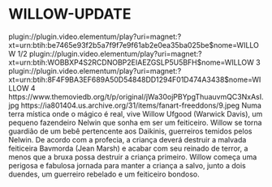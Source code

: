 # WILLOW-UPDATE

<item>
<title>[COLOR silver][B] WILLOW 1º TEMPOARADA [/COLOR][/B][COLOR yellow]  FULL HD  [B][/COLOR][/B]</title>
<link>plugin://plugin.video.elementum/play?uri=magnet:?xt=urn:btih:be7465e93f2b5a7f9f7e9f61ab2e0ea35ba025be$nome=WILLOW 1/2</link>
<link>plugin://plugin.video.elementum/play?uri=magnet:?xt=urn:btih:WOBBXP4S2RCDNOBP2EIAEZGSLP5U5BFH$nome=WILLOW 3</link>
<link>plugin://plugin.video.elementum/play?uri=magnet:?xt=urn:btih:8F4F9BA3EF689A50D54848DD1294F01D474A3438$nome=WILLOW 4</link>
<thumbnail>https://www.themoviedb.org/t/p/original/jWa30ojPBYpgThuauvmQC3NxAsI.jpg</thumbnail>
<fanart>https://ia801404.us.archive.org/31/items/fanart-freeddons/9.jpeg</fanart>
<info>Numa terra mística onde o mágico é real, vive Willow Ufgood (Warwick Davis), um pequeno fazendeiro Nelwin que sonha em ser um feiticeiro. Willow se torna guardião de um bebê pertencente aos Daikinis, guerreiros temidos pelos Nelwin. De acordo com a profecia, a criança deverá destruir a malvada feiticeira Bavmorda (Jean Marsh) e acabar com seu reinado de terror, a menos que a bruxa possa destruir a criança primeiro. Willow começa uma perigosa e fabulosa jornada para manter a criança a salvo, junto a dois duendes, um guerreiro rebelado e um feiticeiro bondoso.</info>
</item>
